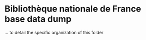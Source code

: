 # Bibliothèque nationale de France base data dump
... to detail the specific organization of this folder